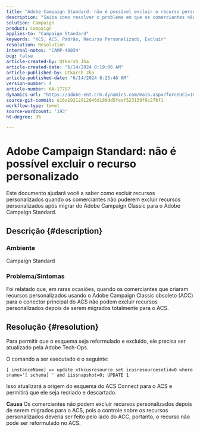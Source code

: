 ```yaml
---
title: "Adobe Campaign Standard: não é possível excluir o recurso personalizado"
description: "Saiba como resolver o problema em que os comerciantes não podem excluir recursos personalizados após migrar do Adobe Campaign Classic para o Adobe Campaign Standard."
solution: Campaign
product: Campaign
applies-to: "Campaign Standard"
keywords: "KCS, ACS, Padrão, Recurso Personalizado, Excluir"
resolution: Resolution
internal-notes: "CAMP-49034"
bug: false
article-created-by: Utkarsh Jha
article-created-date: "6/14/2024 8:19:06 AM"
article-published-by: Utkarsh Jha
article-published-date: "6/14/2024 8:25:46 AM"
version-number: 4
article-number: KA-17787
dynamics-url: "https://adobe-ent.crm.dynamics.com/main.aspx?forceUCI=1&pagetype=entityrecord&etn=knowledgearticle&id=7b1e80c2-262a-ef11-840a-000d3a5a67ba"
source-git-commit: e16a19212912046d189dd5feaf523139f6c27bf1
workflow-type: tm+mt
source-wordcount: '193'
ht-degree: 3%

---
```


# Adobe Campaign Standard: não é possível excluir o recurso personalizado


Este documento ajudará você a saber como excluir recursos personalizados quando os comerciantes não puderem excluir recursos personalizados após migrar do Adobe Campaign Classic para o Adobe Campaign Standard.

## Descrição {#description}


### <b>Ambiente</b>

Campaign Standard



### <b>Problema/Sintomas</b>

Foi relatado que, em raras ocasiões, quando os comerciantes que criaram recursos personalizados usando o Adobe Campaign Classic obsoleto (ACC) para o conector principal do ACS não podem excluir recursos personalizados depois de serem migrados totalmente para o ACS.


## Resolução {#resolution}


Para permitir que o esquema seja reformulado e excluído, ele precisa ser atualizado pela Adobe Tech-Ops.

O comando a ser executado é o seguinte:

`[ instanceName] => update xtkcusresource set icusresourcesetid=0 where sname='[ schema] ' and iissnapshot=0; UPDATE 1`

Isso atualizará a origem do esquema do ACS Connect para o ACS e permitirá que ele seja recriado e descartado.


<b>Causa</b>
Os comerciantes não podem excluir recursos personalizados depois de serem migrados para o ACS, pois o controle sobre os recursos personalizados deveria ser feito pelo lado do ACC, portanto, o recurso não pode ser reformulado no ACS.
